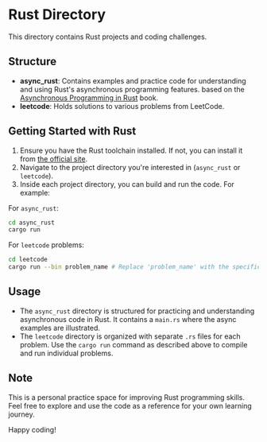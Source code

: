 # Rust Directory
This directory contains Rust projects and coding challenges.

## Structure

- **async_rust**: Contains examples and practice code for understanding and using Rust's asynchronous programming features. based on the [Asynchronous Programming in Rust](https://rust-lang.github.io/async-book/) book.
- **leetcode**: Holds solutions to various problems from LeetCode.

## Getting Started with Rust

1. Ensure you have the Rust toolchain installed. If not, you can install it from [the official site](https://www.rust-lang.org/tools/install).
2. Navigate to the project directory you're interested in (`async_rust` or `leetcode`).
3. Inside each project directory, you can build and run the code. For example:

For `async_rust`:
```bash
cd async_rust
cargo run
```

For `leetcode` problems:
```bash
cd leetcode
cargo run --bin problem_name # Replace 'problem_name' with the specific problem you want to run
```

## Usage

- The `async_rust` directory is structured for practicing and understanding asynchronous code in Rust. It contains a `main.rs` where the async examples are illustrated.
- The `leetcode` directory is organized with separate `.rs` files for each problem. Use the `cargo run` command as described above to compile and run individual problems.

## Note

This is a personal practice space for improving Rust programming skills. Feel free to explore and use the code as a reference for your own learning journey.

Happy coding!

